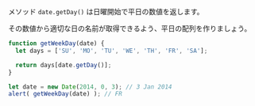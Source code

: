 メソッド `date.getDay()` は日曜開始で平日の数値を返します。

その数値から適切な日の名前が取得できるよう、平日の配列を作りましょう。

```js run
function getWeekDay(date) {
  let days = ['SU', 'MO', 'TU', 'WE', 'TH', 'FR', 'SA'];

  return days[date.getDay()];
}

let date = new Date(2014, 0, 3); // 3 Jan 2014
alert( getWeekDay(date) ); // FR
```
